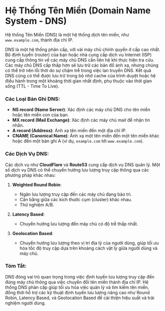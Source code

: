# Hệ Thống Tên Miền (Domain Name System - DNS)

Hệ thống Tên Miền (DNS) là một hệ thống dịch tên miền, như `www.example.com`, thành địa chỉ IP.

DNS là một hệ thống phân cấp, với vài máy chủ chính quyền ở cấp cao nhất. Bộ định tuyến (router) của bạn hoặc nhà cung cấp dịch vụ Internet (ISP) cung cấp thông tin về các máy chủ DNS cần liên hệ khi thực hiện tra cứu. Các máy chủ DNS cấp thấp hơn sẽ lưu trữ các bản đồ ánh xạ, nhưng chúng có thể trở nên lỗi thời do sự chậm trễ trong việc lan truyền DNS. Kết quả DNS cũng có thể được lưu trữ trong bộ nhớ cache của trình duyệt hoặc hệ điều hành trong một khoảng thời gian nhất định, phụ thuộc vào thời gian sống (TTL - Time To Live).

### Các Loại Bản Ghi DNS:

- **NS record (Name Server)**: Xác định các máy chủ DNS cho tên miền hoặc tên miền con của bạn.
- **MX record (Mail Exchange)**: Xác định các máy chủ mail để nhận tin nhắn.
- **A record (Address)**: Ánh xạ tên miền đến một địa chỉ IP.
- **CNAME (Canonical Name)**: Ánh xạ một tên miền đến một tên miền khác hoặc đến một bản ghi A (ví dụ, `example.com` tới `www.example.com`).

### Các Dịch Vụ DNS:
Các dịch vụ như **CloudFlare** và **Route53** cung cấp dịch vụ DNS quản lý. Một số dịch vụ DNS có thể chuyển hướng lưu lượng truy cập thông qua các phương pháp khác nhau:

1. **Weighted Round Robin**:
   - Ngăn lưu lượng truy cập đến các máy chủ đang bảo trì.
   - Cân bằng giữa các kích thước cụm (cluster) khác nhau.
   - Thử nghiệm A/B.

2. **Latency Based**:
   - Chuyển hướng lưu lượng đến máy chủ có độ trễ thấp nhất.

3. **Geolocation Based**:
   - Chuyển hướng lưu lượng theo vị trí địa lý của người dùng, giúp tối ưu hóa tốc độ truy cập dựa trên khoảng cách vật lý giữa người dùng và máy chủ.

### Tóm Tắt:
DNS đóng vai trò quan trọng trong việc định tuyến lưu lượng truy cập đến đúng máy chủ thông qua việc chuyển đổi tên miền thành địa chỉ IP. Hệ thống DNS phân cấp giúp tối ưu hóa việc quản lý và tìm kiếm tên miền, đồng thời hỗ trợ các kỹ thuật định tuyến lưu lượng nâng cao như Round Robin, Latency Based, và Geolocation Based để cải thiện hiệu suất và trải nghiệm người dùng.